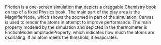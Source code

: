 Friction is a one-screen simulation that depicts a draggable Chemistry book on top of a fixed Physics book.  The main
part of the play area is the MagnifierNode, which shows the zoomed in part of the simulation.  Canvas is used to render
the atoms in attempt to improve performance.  The main property modeled by the simulation and depicted in the thermometer
is FrictionModel.amplitudeProperty, which indicates how much the atoms are oscillating.  If an atom meets the threshold,
it evaporates.